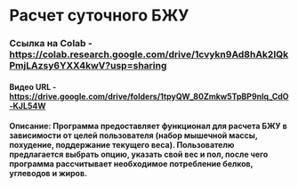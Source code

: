 # Расчет суточного БЖУ
### Ссылка на Colab - https://colab.research.google.com/drive/1cvykn9Ad8hAk2IQkPmjLAzsy6YXX4kwV?usp=sharing
#### Видео URL - https://drive.google.com/drive/folders/1tpyQW_80Zmkw5TpBP9nlq_CdO-KJL54W
#### Описание: Программа предоставляет функционал для расчета БЖУ в зависимости от целей пользователя (набор мышечной массы, похудение, поддержание текущего веса). Пользователю предлагается выбрать опцию, указать свой вес и пол, после чего программа рассчитывает необходимое потребление белков, углеводов и жиров.
